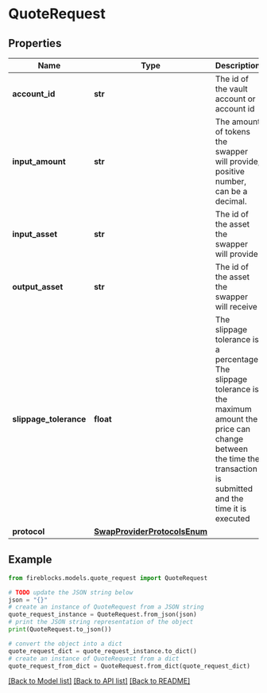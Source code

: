 # QuoteRequest


## Properties

Name | Type | Description | Notes
------------ | ------------- | ------------- | -------------
**account_id** | **str** | The id of the vault account or account id | [optional] 
**input_amount** | **str** | The amount of tokens the swapper will provide, positive number, can be a decimal. | 
**input_asset** | **str** | The id of the asset the swapper will provide | 
**output_asset** | **str** | The id of the asset the swapper will receive | 
**slippage_tolerance** | **float** | The slippage tolerance is a percentage. The slippage tolerance is the maximum amount the price can change between the time the transaction is submitted and the time it is executed | 
**protocol** | [**SwapProviderProtocolsEnum**](SwapProviderProtocolsEnum.md) |  | 

## Example

```python
from fireblocks.models.quote_request import QuoteRequest

# TODO update the JSON string below
json = "{}"
# create an instance of QuoteRequest from a JSON string
quote_request_instance = QuoteRequest.from_json(json)
# print the JSON string representation of the object
print(QuoteRequest.to_json())

# convert the object into a dict
quote_request_dict = quote_request_instance.to_dict()
# create an instance of QuoteRequest from a dict
quote_request_from_dict = QuoteRequest.from_dict(quote_request_dict)
```
[[Back to Model list]](../README.md#documentation-for-models) [[Back to API list]](../README.md#documentation-for-api-endpoints) [[Back to README]](../README.md)


